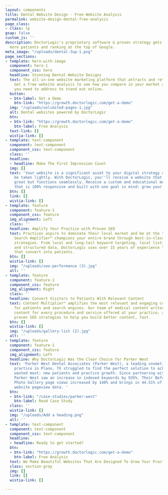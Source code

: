 ```yaml
---
layout: components
title: Dental Website Design - Free Website Analysis
permalink: website-design-dental-free-analysis
page_class:
- class: lp
gsap: false
custom_js: ''
description: DoctorLogic's proprietary software & proven strategy gets you found by
  more patients and ranking at the top of Google.
meta_image: "/uploads/dental-3up-1.png"
page_sections:
- template: hero-with-image
  component: hero-1
  component_css: hero
  headline: Stunning Dental Website Designs
  text: The all-in-one website marketing platform that attracts and retains more patients.
    Get a free website analysis to see how you compare in your market and what areas
    you need to address to stand out online.
  button:
  - btn-label: Get a Demo
    btn-link: "https://growth.doctorlogic.com/get-a-demo"
  img: "/uploads/unlimited-pages-1.jpg"
  alt: Dental websites powered by DoctorLogic
  btn:
  - btn-link: "https://growth.doctorlogic.com/get-a-demo"
    btn-label: Free Analysis
  text-link: []
  wistia-link: []
- template: text-component
  component: text-component
  component_css: text-component
  class: ''
  headline:
  - headline: Make The First Impression Count
  img: []
  text: 'Your website is a significant asset to your digital strategy and should not
    be taken lightly. With DoctorLogic, you''ll receive a website that not only looks
    great but functions seamlessly. Receive a custom and educational medical website
    that is 100% responsive and built with one goal in mind: grow your practice.'
  btn: []
  link: []
  wistia-link: []
- template: feature
  component: feature-1
  component_css: feature
  img_alignment: Left
  class: ''
  headline: Amplify Your Practice with Proven SEO
  text: Practices aspire to dominate their local market and be at the top of Google.
    Search Amplifier™ champions your entire brand through best-in-class medical SEO
    strategies. From local and long-tail keyword targeting, local listing management,
    and structured data, DoctorLogic uses over 15 years of experience to deliver visitors
    that convert into patients.
  btn: []
  wistia-link: []
  img: "/uploads/seo-performance (3).jpg"
  alt: ''
- template: feature
  component: feature-1
  component_css: feature
  img_alignment: Right
  class: ''
  headline: Convert Visitors to Patients With Relevant Content
  text: Content Multiplier™ amplifies the most relevant and engaging content pages
    for patients and search engines. Our team of medical content writers provide custom
    content for every procedure and service offered at your practice, all while utilizing
    proven SEO strategies to help you build better content, fast.
  btn: []
  wistia-link: []
  img: "/uploads/gallery-list (2).jpg"
  alt: ''
- template: feature
  component: feature-1
  component_css: feature
  img_alignment: Left
  headline: Why DoctorLogic Was the Clear Choice for Parker West
  text: 'Parker West Dental Associates (Parker West), a leading cosmetic dentistry
    practice in Plano, TX struggled to find the perfect solution to achieve what they
    wanted most: new patients and practice growth. Since partnering with DoctorLogic,
    Parker West saw an increase in indexed keywords by 935%. Their Before and After
    Photo Gallery page views increased by 140% and brings in 44.51% of their entire
    website pageview data. '
  btn:
  - btn-link: "/case-studies/parker-west"
    btn-label: Read Case Study
  class: ''
  wistia-link: []
  img: "/uploads/Add a heading.png"
  alt: ''
- template: text-component
  component: text-component
  component_css: text-component
  headline:
  - headline: Ready to get started?
  btn:
  - btn-link: "https://growth.doctorlogic.com/get-a-demo"
    btn-label: Free Analysis
  text: We Make Beautiful Websites That Are Designed To Grow Your Practice
  class: section-gray
  img: []
  link: []
  wistia-link: []

---
```

